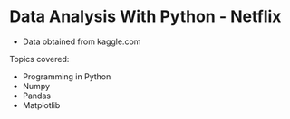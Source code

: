 
# Data Analysis With Python - Netflix
* Data obtained from kaggle.com

<p>Topics covered:

* Programming in Python 
* Numpy
* Pandas
* Matplotlib



